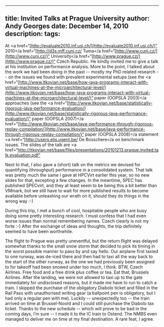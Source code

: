 -----
title:  Invited Talks at Prague University
author: Andy Georges
date: December 14, 2010
description: 
tags: 
-----







At <a
href=“[http://evaluate2010.inf.usi.ch/](http://evaluate2010.inf.usi.ch/)“
2010</a
href=“[http://d3s.mff.cuni.cz/
Tuma</a
href=“[http://www.cuni.cz/](http://www.cuni.cz/)“
University</a
href=“[http://www.prague.cz/](http://www.prague.cz/)“
Czech Republic. He kindly invited me to give a talk at his institution
on performance analysis. More to the point, I talked about the work we
had been doing in the past -- mostly my PhD related research -- on the
issues we found with prevalent experimental setups (see the <a
href=“[http://www.itkovian.net/base/how-java-programs-interact-with-virtual-machines-at-the-microarchitectural-level/](http://www.itkovian.net/base/how-java-programs-interact-with-virtual-machines-at-the-microarchitectural-level/)“
paper (OOPSLA 2003)</a
approaches (see the <a
href=“[http://www.itkovian.net/base/statistically-rigorous-java-performance-evaluation/](http://www.itkovian.net/base/statistically-rigorous-java-performance-evaluation/)“
paper (OOPSLA 2007)</a
href=“[http://www.itkovian.net/base/java-performance-through-rigorous-replay-compilation/](http://www.itkovian.net/base/java-performance-through-rigorous-replay-compilation/)“
paper (OOPSLA 2008)</a
statement <a
href=“[http://users.elis.ugent.be/
De Bosschere</a
on benchmark issues. The slides of the talk are <a
href=“http://itkovian.net/base/files/presentations/20101213.prague.invited.talk.evaluation.pdf”


Next to that, I also gave a (short) talk on the metrics we devised for
quantifying (throughput) performance in a consolidated system. That talk
was pretty much the same I gave at HPCVirt earlier this year, so no new
slides for that, excepting a few changes. In the meantime, SPEC has
published SPECvirt, and they at least seem to be being this a bit better
than VMmark, but we still have to wait for more published results to
become available before unleashing our wrath on it, should they do
things in the wrong way :-)


During this trip, I met a bunch of cool, hospitable people who are busy
doing some pretty interesting research. I must confess that I had even
worse issues than normal remembering names. Czech clearly is not my
forte :-) After the exchange of ideas and thoughts, the trip definitely
seemed to have been worthwhile.


The flight to Prague was pretty uneventful, but the return flight was
delayed somewhat thanks to the small snow storm that decided to pick its
timing in the worst possible manner to pass by and say hello. Our
airplane first taxied to one runway, was de-iced there and then had to
taxi all the way back to the start of the other runway, as the one we
had previously been assigned to for takeoff had been snowed under too
much, I think. BTW, Czech Airlines. Free food and a free drink plus
coffee or tea. Eat that, Brussels Airlines. After the landing, we were
not allowed to taxi up to the gate immediately for undisclosed reasons,
but it made me have to run to catch a train. I skipped the purchase of
the obligatory Diabolo ticket and filled in the Rail Pass with
unauthorised writing gear (a ballpoint pen is obligatory, but I had only
a regular pen with me). Luckily -- unexpectedly too -- the train arrived
on time at Brussel-Noord and I could still purchase the Diabolo tax
ticket. Thanks to the new schedule -- which will prove to be bad in the
coming days, I’m sure -- I made it to the IC train to Ostend. The NMBS
even managed to deliver me on time at my final destination. A rare feat,
I agree.
